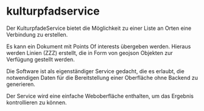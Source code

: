# kulturpfadservice

Der KulturpfadeService bietet die Möglichkeit zu einer Liste an Orten eine Verbindung zu erstellen.

Es kann ein Dokument mit Points Of interests übergeben werden. Hieraus werden Linien (ZZZ) erstellt, die in Form von geojson Objekten zur Verfügung gestellt werden.

Die Software ist als eigenständiger Service gedacht, die es erlaubt, die notwendigen Daten für die Bereitstellung einer Oberfläche ohne Backend zu generieren.

Der Service wird eine einfache Weboberfläche enthalten, um das Ergebnis kontrollieren zu können.
